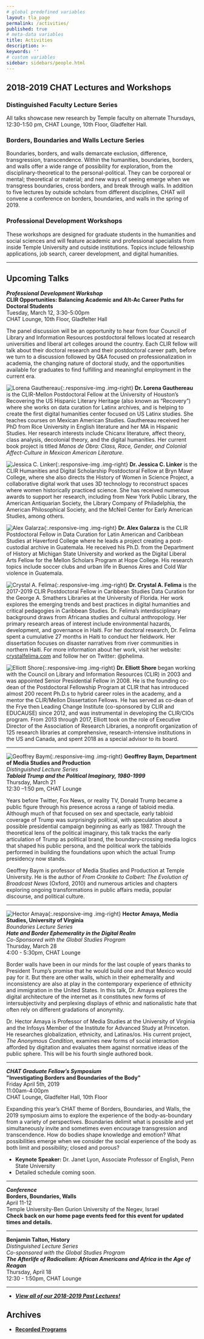 ```yaml
---
# global predefined variables
layout: tla_page
permalink: /activities/
published: true
# meta-data variables
title: Activities
description: >-
keywords: ''
# custom variables
sidebar: sidebars/people.html
---
```

## 2018-2019 CHAT Lectures and Workshops

### Distinguished Faculty Lecture Series
All talks showcase new research by Temple faculty on alternate Thursdays, 12:30-1:50 pm, CHAT Lounge, 10th Floor, Gladfelter Hall.

### Borders, Boundaries and Walls Lecture Series
Boundaries, borders, and walls demarcate exclusion, difference, transgression, transcendence. Within the humanities, boundaries, borders, and walls offer a wide range of possibility for exploration, from the disciplinary-theoretical to the personal-political. They can be corporeal or mental; theoretical or material; and new ways of seeing emerge when we transgress boundaries, cross borders, and break through walls. In addition to five lectures by outside scholars from different disciplines, CHAT will convene a conference on borders, boundaries, and walls in the spring of 2019.

### Professional Development Workshops
These workshops are designed for graduate students in the humanities and social sciences and will feature academic and professional specialists from inside Temple University and outside institutions. Topics include fellowship applications, job search, career development, and digital humanities.

___

## Upcoming Talks

**_Professional Development Workshop_**<br>
**CLIR Opportunities: Balancing Academic and Alt-Ac Career Paths for Doctoral Students**<br>
Tuesday, March 12, 3:30-5:00pm<br>
CHAT Lounge, 10th Floor, Gladfelter Hall<br>

The panel discussion will be an opportunity to hear from four Council of Library and Information Resources postdoctoral fellows located at research universities and liberal art colleges around the country. Each CLIR fellow will talk about their doctoral research and their postdoctoral career path, before we turn to a discussion followed by Q&A focused on professionalization in academia, the changing nature of doctoral study, and the opportunities available for graduates to find fulfilling and meaningful employment in the current era. 

![Lorena Gauthereau]({{site.baseurl}}/media/resized2lorenagauthereau.jpg){:.responsive-img .img-right}
**Dr. Lorena Gauthereau** is the CLIR-Mellon Postdoctoral Fellow at the University of Houston’s Recovering the US Hispanic Literary Heritage (also known as “Recovery”) where she works on data curation for Latinx archives, and is helping to create the first digital humanities center focused on US Latinx studies. She teaches courses on Mexican American Studies. Gauthereau received her PhD from Rice University in English literature and her MA in Hispanic Studies. Her research interests include Chicanx literature, affect theory, class analysis, decolonial theory, and the digital humanities. Her current book project is titled _Manos de Obra: Class, Race, Gender, and Colonial Affect-Culture in Mexican American Literature_.

![Jessica C. Linker]({{site.baseurl}}/media/resized2jessicalinker.jpg){:.responsive-img .img-right}
**Dr. Jessica C. Linker** is the CLIR Humanities and Digital Scholarship Postdoctoral Fellow at Bryn Mawr College, where she also directs the History of Women in Science Project, a collaborative digital work that uses 3D technology to reconstruct spaces where women historically practiced science. She has received numerous awards to support her research, including from New York Public Library, the American Antiquarian Society, the Library Company of Philadelphia, the American Philosophical Society, and the McNeil Center for Early American Studies, among others.

![Alex Galarza]({{site.baseurl}}/media/resized2alexgalarza.jpg){:.responsive-img .img-right}
**Dr. Alex Galarza** is the CLIR Postdoctoral Fellow in Data Curation for Latin American and Caribbean Studies at Haverford College where he leads a project creating a post-custodial archive in Guatemala. He received his Ph.D. from the Department of History at Michigan State University and worked as the Digital Liberal Arts Fellow for the Mellon Scholars Program at Hope College. His research topics include soccer clubs and urban life in Buenos Aires and Cold War violence in Guatemala.

![Crystal A. Felima]({{site.baseurl}}/media/resized2crystalfelima.jpg){:.responsive-img .img-right}
**Dr. Crystal A. Felima** is the 2017-2019 CLIR Postdoctoral Fellow in Caribbean Studies Data Curation for the George A. Smathers Libraries at the University of Florida. Her work explores the emerging trends and best practices in digital humanities and critical pedagogies in Caribbean Studies. Dr. Felima’s interdisciplinary background draws from Africana studies and cultural anthropology. Her primary research areas of interest include environmental hazards, development, and governance in Haiti. For her doctoral research, Dr. Felima spent a cumulative 27 months in Haiti to conduct her fieldwork. Her dissertation focuses on disaster narratives from river communities in northern Haiti. For more information about her work, visit her website: [crystalfelima.com](http://crystalfelima.com/) and follow her on Twitter: @phelima.

![Elliott Shore]({{site.baseurl}}/media/elliottshore.jpg){:.responsive-img .img-right}
**Dr. Elliott Shore** began working with the Council on Library and Information Resources (CLIR) in 2003 and was appointed Senior Presidential Fellow in 2008. He is the founding co-dean of the Postdoctoral Fellowship Program at CLIR that has introduced almost 200 recent Ph.D.s to hybrid career roles in the academy, and a mentor the CLIR/Mellon Dissertation Fellows. He has served as co-dean of the Frye then Leading Change Institute (co-sponsored by CLIR and EDUCAUSE) since 2012, and was instrumental in developing the CLIR/CIOs program. From 2013 through 2017, Elliott took on the role of Executive Director of the Association of Research Libraries, a nonprofit organization of 125 research libraries at comprehensive, research-intensive institutions in the US and Canada, and spent 2018 as a special advisor to its board.

___

![Geoffrey Baym]({{site.baseurl}}/media/resizedgeoffreybaym.jpg){:.responsive-img .img-right}
**Geoffrey Baym, Department of Media Studies and Production**<br>
_Distinguished Lecture Series_<br>
**_Tabloid Trump and the Political Imaginary, 1980-1999_**<br>
Thursday, March 21<br>
12:30 –1:50 pm, CHAT Lounge<br>

Years before Twitter, Fox News, or reality TV, Donald Trump became a public figure through his presence across a range of tabloid media. Although much of that focused on sex and spectacle, early tabloid coverage of Trump was surprisingly political, with speculation about a possible presidential campaign beginning as early as 1987. Through the theoretical lens of the political imaginary, this talk tracks the early articulation of Trump as political brand, the boundary-crossing media logics that shaped his public persona, and the political work the tabloids performed in building the foundations upon which the actual Trump presidency now stands.

Geoffrey Baym is professor of Media Studies and Production at Temple University. He is the author of _From Cronkite to Colbert: The Evolution of Broadcast News_ (Oxford, 2010) and numerous articles and chapters exploring ongoing transformations in public affairs media, popular discourse, and political culture.

___

![Hector Amaya]({{site.baseurl}}/media/hectoramaya.jpg){:.responsive-img .img-right}
**Hector Amaya, Media Studies, University of Virginia**<br>
_Boundaries Lecture Series_<br>
**_Hate and Border Ephemerality in the Digital Realm_**<br> 
_Co-Sponsored with the Global Studies Program_<br>
Thursday, March 28<br>
4:00 - 5:30pm, CHAT Lounge<br>

Border walls have been in our minds for the last couple of years thanks to President Trump’s promise that he would build one and that Mexico would pay for it. But there are other walls, which in their ephemerality and inconsistency are also at play in the contemporary experience of ethnicity and immigration in the United States. In this talk, Dr. Amaya explores the digital architecture of the internet as it constitutes new forms of intersubjectivity and perplexing displays of ethnic and nationalistic hate that often rely on different gradations of anonymity.

Dr. Hector Amaya is Professor of Media Studies at the University of Virginia and the Infosys Member of the Institute for Advanced Study at Princeton. He researches globalization, ethnicity, and Latinas/os. His current project, _The Anonymous Condition_, examines new forms of social interaction afforded by digitation and evaluates them against normative ideas of the public sphere. This will be his fourth single authored book.

___

**_CHAT Graduate Fellow’s Symposium_**<br>
**"Investigating Borders and Boundaries of the Body"**<br>
Friday April 5th, 2019<br>
11:00am-4:00pm<br>
CHAT Lounge, Gladfelter Hall, 10th Floor<br>

Expanding this year’s CHAT theme of Borders, Boundaries, and Walls, the 2019 symposium aims to explore the experience of the body-as-boundary from a variety of perspectives. Boundaries delimit what is possible and yet simultaneously invite and sometimes even encourage transgression and transcendence. How do bodies shape knowledge and emotion? What possibilities emerge when we consider the social experience of the body as both limit and possibility; closed and porous?

- **Keynote Speaker:** Dr. Janet Lyon, Associate Professor of English, Penn State University
- Detailed schedule coming soon. 

___

**_Conference_**<br>
**Borders, Boundaries, Walls**<br>
April 11-12<br> 
Temple University-Ben Gurion University of the Negev, Israel<br>
**Check back on our home page events feed for this event for updated times and details.**<br>

___

**Benjamin Talton, History**<br>
_Distinguished Lecture Series_<br>
_Co-sponsored with the Global Studies Program_<br>
**_The Afterlife of Radicalism: African Americans and Africa in the Age of Reagan_**<br>
Thursday, April 18<br>
12:30 - 1:50pm, CHAT Lounge<br>

___

- [**_View all of our 2018-2019 Past Lectures!_**](https://www.cla.temple.edu/center-for-the-humanities/past-lectures/)

## Archives 
- [**Recorded Programs**](https://cla.temple.edu/center-for-the-humanities/recorded-programs/)
